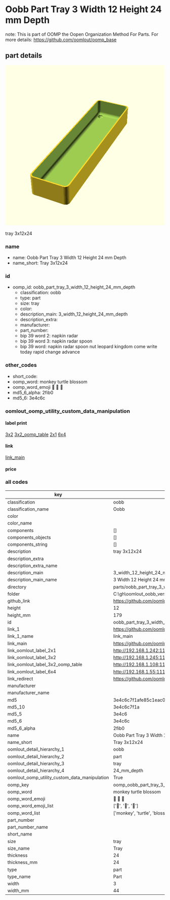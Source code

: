 # Oobb Part Tray 3 Width 12 Height 24 mm Depth  

note: This is part of OOMP the Oopen Organization Method For Parts. For more details: https://github.com/oomlout/oomp_base

##  part details
  

[![](3dpr.png)](3dpr.png)

tray 3x12x24



### name
* name: Oobb Part Tray 3 Width 12 Height 24 mm Depth
* name_short: Tray 3x12x24 
### id
* oomp_id: oobb_part_tray_3_width_12_height_24_mm_depth
  * classification: oobb
  * type: part
  * size: tray
  * color: 
  * description_main: 3_width_12_height_24_mm_depth
  * description_extra: 
  * manufacturer: 
  * part_number: 
  * bip 39 word 2: napkin radar
  * bip 39 word 3: napkin radar spoon
  * bip 39 word: napkin radar spoon nut leopard kingdom come write today rapid change advance

### other_codes
* short_code: 
* oomp_word: monkey turtle blossom
* oomp_word_emoji :monkey: :turtle: :blossom:
* md5_6_alpha: 2fib0
* md5_6: 3e4c6c






### oomlout_oomp_utility_custom_data_manipulation
#### label print
[3x2](http://192.168.1.245:1112/?label=oomp%202fib0)
[3x2_oomp_table](http://192.168.1.108:1112/?label=oomp%202fib0)
[2x1](http://192.168.1.242:1112/?label=oomp%202fib0)
[6x4](http://192.168.1.55:1112/?label=oomp%202fib0)    

#### link

[link_main](https://github.com/oomlout/oomlout_oobb_version_4_generated_parts/tree/main/navigation_oomp/oobb/part/tray/3_width_12_height_24_mm_depth/part)                              

#### price







### all codes 
| key | value |  
| --- | --- |  
| classification | oobb |  
| classification_name | Oobb |  
| color |  |  
| color_name |  |  
| components | [] |  
| components_objects | [] |  
| components_string | [] |  
| description | tray 3x12x24 |  
| description_extra |  |  
| description_extra_name |  |  
| description_main | 3_width_12_height_24_mm_depth |  
| description_main_name | 3 Width 12 Height 24 mm Depth |  
| directory | parts/oobb_part_tray_3_width_12_height_24_mm_depth |  
| folder | C:\gh\oomlout_oobb_version_4_generated_parts\parts\oobb_part_tray_3_width_12_height_24_mm_depth |  
| github_link | https://github.com/oomlout/oomlout_oomp_part_src/tree/main/parts/oobb_part_tray_3_width_12_height_24_mm_depth |  
| height | 12 |  
| height_mm | 179 |  
| id | oobb_part_tray_3_width_12_height_24_mm_depth |  
| link_1 | https://github.com/oomlout/oomlout_oobb_version_4_generated_parts/tree/main/navigation_oomp/oobb/part/tray/3_width_12_height_24_mm_depth/part |  
| link_1_name | link_main |  
| link_main | https://github.com/oomlout/oomlout_oobb_version_4_generated_parts/tree/main/navigation_oomp/oobb/part/tray/3_width_12_height_24_mm_depth/part |  
| link_oomlout_label_2x1 | http://192.168.1.242:1112/?label=oomp%202fib0 |  
| link_oomlout_label_3x2 | http://192.168.1.245:1112/?label=oomp%202fib0 |  
| link_oomlout_label_3x2_oomp_table | http://192.168.1.108:1112/?label=oomp%202fib0 |  
| link_oomlout_label_6x4 | http://192.168.1.55:1112/?label=oomp%202fib0 |  
| link_redirect | https://github.com/oomlout/oomlout_oobb_version_4_generated_parts/tree/main/parts/oobb_tray_03_12_24 |  
| manufacturer |  |  
| manufacturer_name |  |  
| md5 | 3e4c6c7f1afe85c1eac0297ba52c2c97 |  
| md5_10 | 3e4c6c7f1a |  
| md5_5 | 3e4c6 |  
| md5_6 | 3e4c6c |  
| md5_6_alpha | 2fib0 |  
| name | Oobb Part Tray 3 Width 12 Height 24 mm Depth |  
| name_short | Tray 3x12x24  |  
| oomlout_detail_hierarchy_1 | oobb |  
| oomlout_detail_hierarchy_2 | part |  
| oomlout_detail_hierarchy_3 | tray |  
| oomlout_detail_hierarchy_4 | 24_mm_depth |  
| oomlout_oomp_utility_custom_data_manipulation | True |  
| oomp_key | oomp_oobb_part_tray_3_width_12_height_24_mm_depth |  
| oomp_word | monkey turtle blossom |  
| oomp_word_emoji | :monkey: :turtle: :blossom: |  
| oomp_word_emoji_list | [':monkey:', ':turtle:', ':blossom:'] |  
| oomp_word_list | ['monkey', 'turtle', 'blossom'] |  
| part_number |  |  
| part_number_name |  |  
| short_name |  |  
| size | tray |  
| size_name | Tray |  
| thickness | 24 |  
| thickness_mm | 24 |  
| type | part |  
| type_name | Part |  
| width | 3 |  
| width_mm | 44 |  
